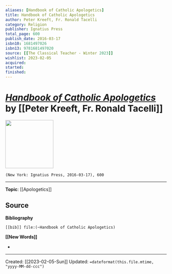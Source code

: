 ```yaml
---
aliases: [Handbook of Catholic Apologetics]
title: Handbook of Catholic Apologetics
author: Peter Kreeft, Fr. Ronald Tacelli
category: Religion
publisher: Ignatius Press
total_page: 600
publish_date: 2016-03-17
isbn10: 1681497026
isbn13: 9781681497020
source: [[The Classical Teacher - Winter 2023]]
wishlist: 2023-02-05
acquired: 
started: 
finished: 
---
```

# *[Handbook of Catholic Apologetics]()* by [[Peter Kreeft, Fr. Ronald Tacelli]]

<img src="http://books.google.com/books/content?id=PAYPDAAAQBAJ&printsec=frontcover&img=1&zoom=1&edge=curl&source=gbs_api" width=150>

`(New York: Ignatius Press, 2016-03-17), 600`



--- 
**Topic**: [[Apologetics]]

**Source**
- 

**Bibliography**

```query
[[bib]] file:(~Handbook of Catholic Apologetics)
```
 

**[[New Words]]**

- 

---
Created: [[2023-02-05-Sun]]
Updated: `=dateformat(this.file.mtime, "yyyy-MM-dd-ccc")`